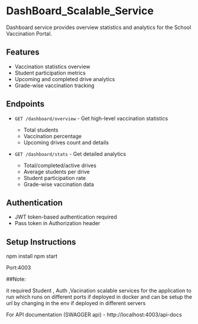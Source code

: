 # DashBoard_Scalable_Service

Dashboard service provides overview statistics and analytics for the School Vaccination Portal.

## Features
- Vaccination statistics overview
- Student participation metrics
- Upcoming and completed drive analytics
- Grade-wise vaccination tracking

## Endpoints
- `GET /dashboard/overview` - Get high-level vaccination statistics
  - Total students
  - Vaccination percentage
  - Upcoming drives count and details
  
- `GET /dashboard/stats` - Get detailed analytics
  - Total/completed/active drives
  - Average students per drive
  - Student participation rate
  - Grade-wise vaccination data

## Authentication
- JWT token-based authentication required
- Pass token in Authorization header

## Setup Instructions

npm install
npm start 

Port:4003

##Note: 

it required Student , Auth ,Vacination scalable services for the application to run which runs on different ports if deployed in docker and can be setup the url by changing in the env if deployed in different servers


For API documentation (SWAGGER api) - http://localhost:4003/api-docs
